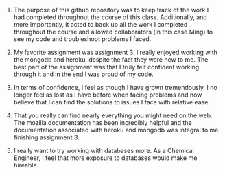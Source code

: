 1. The purpose of this github repository was to keep track of the work I had completed throughout the course of this class. Additionally, and more importantly, it acted to back up all the work I completed throughout the course and allowed collaborators (in this case Ming) to see my code and troubleshoot problems I faced.

2. My favorite assignment was assignment 3. I really enjoyed working with the mongodb and heroku, despite the fact they were new to me. The best part of the assignment was that I truly felt confident working through it and in the end I was proud of my code.

3. In terms of confidence, I feel as though I have grown tremendously. I no longer feel as lost as I have before when facing problems and now believe that I can find the solutions to issues I face with relative ease.

4. That you really can find nearly everything you might need on the web. The mozilla documentation has been incredibly helpful and the documentation associated with heroku and mongodb was integral to me finishing assignment 3.

5. I really want to try working with databases more. As a Chemical Engineer, I feel that more exposure to databases would make me hireable. 